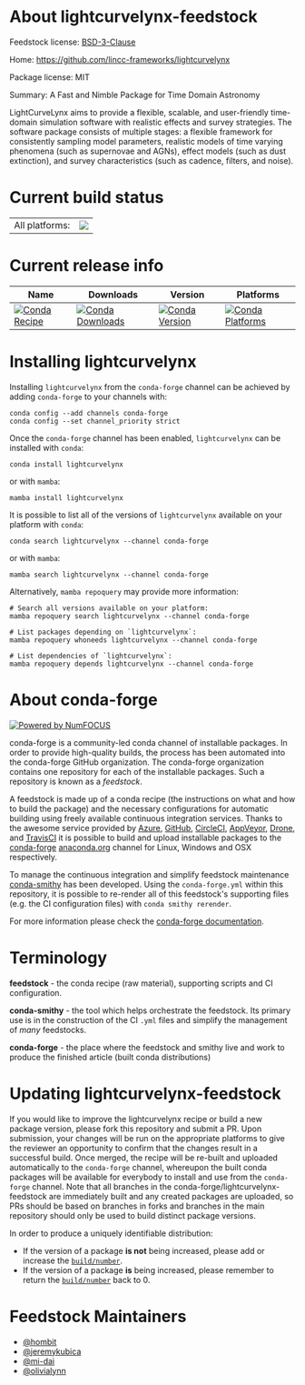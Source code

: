 About lightcurvelynx-feedstock
==============================

Feedstock license: [BSD-3-Clause](https://github.com/conda-forge/lightcurvelynx-feedstock/blob/main/LICENSE.txt)

Home: https://github.com/lincc-frameworks/lightcurvelynx

Package license: MIT

Summary: A Fast and Nimble Package for Time Domain Astronomy

LightCurveLynx aims to provide a flexible, scalable, and user-friendly time-domain
simulation software with realistic effects and survey strategies. The software
package consists of multiple stages: a flexible framework for consistently
sampling model parameters, realistic models of time varying phenomena (such as
supernovae and AGNs), effect models (such as dust extinction), and survey
characteristics (such as cadence, filters, and noise).


Current build status
====================


<table><tr><td>All platforms:</td>
    <td>
      <a href="https://dev.azure.com/conda-forge/feedstock-builds/_build/latest?definitionId=26556&branchName=main">
        <img src="https://dev.azure.com/conda-forge/feedstock-builds/_apis/build/status/lightcurvelynx-feedstock?branchName=main">
      </a>
    </td>
  </tr>
</table>

Current release info
====================

| Name | Downloads | Version | Platforms |
| --- | --- | --- | --- |
| [![Conda Recipe](https://img.shields.io/badge/recipe-lightcurvelynx-green.svg)](https://anaconda.org/conda-forge/lightcurvelynx) | [![Conda Downloads](https://img.shields.io/conda/dn/conda-forge/lightcurvelynx.svg)](https://anaconda.org/conda-forge/lightcurvelynx) | [![Conda Version](https://img.shields.io/conda/vn/conda-forge/lightcurvelynx.svg)](https://anaconda.org/conda-forge/lightcurvelynx) | [![Conda Platforms](https://img.shields.io/conda/pn/conda-forge/lightcurvelynx.svg)](https://anaconda.org/conda-forge/lightcurvelynx) |

Installing lightcurvelynx
=========================

Installing `lightcurvelynx` from the `conda-forge` channel can be achieved by adding `conda-forge` to your channels with:

```
conda config --add channels conda-forge
conda config --set channel_priority strict
```

Once the `conda-forge` channel has been enabled, `lightcurvelynx` can be installed with `conda`:

```
conda install lightcurvelynx
```

or with `mamba`:

```
mamba install lightcurvelynx
```

It is possible to list all of the versions of `lightcurvelynx` available on your platform with `conda`:

```
conda search lightcurvelynx --channel conda-forge
```

or with `mamba`:

```
mamba search lightcurvelynx --channel conda-forge
```

Alternatively, `mamba repoquery` may provide more information:

```
# Search all versions available on your platform:
mamba repoquery search lightcurvelynx --channel conda-forge

# List packages depending on `lightcurvelynx`:
mamba repoquery whoneeds lightcurvelynx --channel conda-forge

# List dependencies of `lightcurvelynx`:
mamba repoquery depends lightcurvelynx --channel conda-forge
```


About conda-forge
=================

[![Powered by
NumFOCUS](https://img.shields.io/badge/powered%20by-NumFOCUS-orange.svg?style=flat&colorA=E1523D&colorB=007D8A)](https://numfocus.org)

conda-forge is a community-led conda channel of installable packages.
In order to provide high-quality builds, the process has been automated into the
conda-forge GitHub organization. The conda-forge organization contains one repository
for each of the installable packages. Such a repository is known as a *feedstock*.

A feedstock is made up of a conda recipe (the instructions on what and how to build
the package) and the necessary configurations for automatic building using freely
available continuous integration services. Thanks to the awesome service provided by
[Azure](https://azure.microsoft.com/en-us/services/devops/), [GitHub](https://github.com/),
[CircleCI](https://circleci.com/), [AppVeyor](https://www.appveyor.com/),
[Drone](https://cloud.drone.io/welcome), and [TravisCI](https://travis-ci.com/)
it is possible to build and upload installable packages to the
[conda-forge](https://anaconda.org/conda-forge) [anaconda.org](https://anaconda.org/)
channel for Linux, Windows and OSX respectively.

To manage the continuous integration and simplify feedstock maintenance
[conda-smithy](https://github.com/conda-forge/conda-smithy) has been developed.
Using the ``conda-forge.yml`` within this repository, it is possible to re-render all of
this feedstock's supporting files (e.g. the CI configuration files) with ``conda smithy rerender``.

For more information please check the [conda-forge documentation](https://conda-forge.org/docs/).

Terminology
===========

**feedstock** - the conda recipe (raw material), supporting scripts and CI configuration.

**conda-smithy** - the tool which helps orchestrate the feedstock.
                   Its primary use is in the construction of the CI ``.yml`` files
                   and simplify the management of *many* feedstocks.

**conda-forge** - the place where the feedstock and smithy live and work to
                  produce the finished article (built conda distributions)


Updating lightcurvelynx-feedstock
=================================

If you would like to improve the lightcurvelynx recipe or build a new
package version, please fork this repository and submit a PR. Upon submission,
your changes will be run on the appropriate platforms to give the reviewer an
opportunity to confirm that the changes result in a successful build. Once
merged, the recipe will be re-built and uploaded automatically to the
`conda-forge` channel, whereupon the built conda packages will be available for
everybody to install and use from the `conda-forge` channel.
Note that all branches in the conda-forge/lightcurvelynx-feedstock are
immediately built and any created packages are uploaded, so PRs should be based
on branches in forks and branches in the main repository should only be used to
build distinct package versions.

In order to produce a uniquely identifiable distribution:
 * If the version of a package **is not** being increased, please add or increase
   the [``build/number``](https://docs.conda.io/projects/conda-build/en/latest/resources/define-metadata.html#build-number-and-string).
 * If the version of a package **is** being increased, please remember to return
   the [``build/number``](https://docs.conda.io/projects/conda-build/en/latest/resources/define-metadata.html#build-number-and-string)
   back to 0.

Feedstock Maintainers
=====================

* [@hombit](https://github.com/hombit/)
* [@jeremykubica](https://github.com/jeremykubica/)
* [@mi-dai](https://github.com/mi-dai/)
* [@olivialynn](https://github.com/olivialynn/)


<!-- dummy commit to enable rerendering -->

